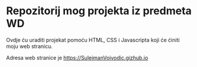 # Repozitorij mog projekta iz predmeta WD

Ovdje ću uraditi projekat pomoću HTML, CSS i Javascripta koji će
ćiniti moju web stranicu.

Adresa web stranice je https://SulejmanVojvodic.gizhub.io